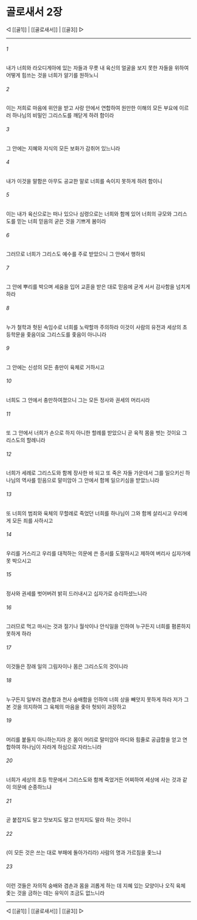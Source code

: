 # 골로새서 2장

◁ [[골1]] | [[골로새서]] | [[골3]] ▷
***

###### 1
내가 너희와 라오디게아에 있는 자들과 무릇 내 육신의 얼굴을 보지 못한 자들을 위하여 어떻게 힘쓰는 것을 너희가 알기를 원하노니

###### 2
이는 저희로 마음에 위안을 받고 사랑 안에서 연합하여 원만한 이해의 모든 부요에 이르러 하나님의 비밀인 그리스도를 깨닫게 하려 함이라

###### 3
그 안에는 지혜와 지식의 모든 보화가 감취어 있느니라

###### 4
내가 이것을 말함은 아무도 공교한 말로 너희를 속이지 못하게 하려 함이니

###### 5
이는 내가 육신으로는 떠나 있으나 심령으로는 너희와 함께 있어 너희의 규모와 그리스도를 믿는 너희 믿음의 굳은 것을 기쁘게 봄이라

###### 6
그러므로 너희가 그리스도 예수를 주로 받았으니 그 안에서 행하되

###### 7
그 안에 뿌리를 박으며 세움을 입어 교훈을 받은 대로 믿음에 굳게 서서 감사함을 넘치게 하라

###### 8
누가 철학과 헛된 속임수로 너희를 노략할까 주의하라 이것이 사람의 유전과 세상의 초등학문을 좇음이요 그리스도를 좇음이 아니니라

###### 9
그 안에는 신성의 모든 충만이 육체로 거하시고

###### 10
너희도 그 안에서 충만하여졌으니 그는 모든 정사와 권세의 머리시라

###### 11
또 그 안에서 너희가 손으로 하지 아니한 할례를 받았으니 곧 육적 몸을 벗는 것이요 그리스도의 할례니라

###### 12
너희가 세례로 그리스도와 함께 장사한 바 되고 또 죽은 자들 가운데서 그를 일으키신 하나님의 역사를 믿음으로 말미암아 그 안에서 함께 일으키심을 받았느니라

###### 13
또 너희의 범죄와 육체의 무할례로 죽었던 너희를 하나님이 그와 함께 살리시고 우리에게 모든 죄를 사하시고

###### 14
우리를 거스리고 우리를 대적하는 의문에 쓴 증서를 도말하시고 제하여 버리사 십자가에 못 박으시고

###### 15
정사와 권세를 벗어버려 밝히 드러내시고 십자가로 승리하셨느니라

###### 16
그러므로 먹고 마시는 것과 절기나 월삭이나 안식일을 인하여 누구든지 너희를 폄론하지 못하게 하라

###### 17
이것들은 장래 일의 그림자이나 몸은 그리스도의 것이니라

###### 18
누구든지 일부러 겸손함과 천사 숭배함을 인하여 너희 상을 빼앗지 못하게 하라 저가 그 본 것을 의지하여 그 육체의 마음을 좇아 헛되이 과장하고

###### 19
머리를 붙들지 아니하는지라 온 몸이 머리로 말미암아 마디와 힘줄로 공급함을 얻고 연합하여 하나님이 자라게 하심으로 자라느니라

###### 20
너희가 세상의 초등 학문에서 그리스도와 함께 죽었거든 어찌하여 세상에 사는 것과 같이 의문에 순종하느냐

###### 21
곧 붙잡지도 말고 맛보지도 말고 만지지도 말라 하는 것이니

###### 22
(이 모든 것은 쓰는 대로 부패에 돌아가리라) 사람의 명과 가르침을 좇느냐

###### 23
이런 것들은 자의적 숭배와 겸손과 몸을 괴롭게 하는 데 지혜 있는 모양이나 오직 육체 좇는 것을 금하는 데는 유익이 조금도 없느니라

***
◁ [[골1]] | [[골로새서]] | [[골3]] ▷